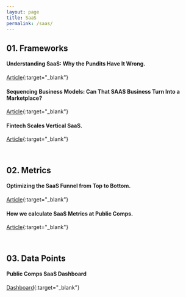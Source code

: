 ```yaml
---
layout: page
title: SaaS
permalink: /saas/
---
```


## 01. Frameworks

#### Understanding SaaS: Why the Pundits Have It Wrong.

[Article](https://a16z.com/2014/05/13/understanding-saas-valuation-primer/){:target="_blank"}

#### Sequencing Business Models: Can That SAAS Business Turn Into a Marketplace?

[Article](https://caseyaccidental.com/saas-marketplace/){:target="_blank"}

#### Fintech Scales Vertical SaaS.

[Article](https://a16z.com/2020/08/04/fintech-scales-vertical-saas/){:target="_blank"}

&nbsp;
## 02. Metrics

#### Optimizing the SaaS Funnel from Top to Bottom.

[Article](https://www.forentrepreneurs.com/optimizing-the-saas-funnel/){:target="_blank"}


#### How we calculate SaaS Metrics at Public Comps.

[Article](https://www.notion.so/How-we-calculate-SaaS-Metrics-at-Public-Comps-cd4a389983a34725be732088765e059e){:target="_blank"}

&nbsp;
## 03. Data Points

#### Public Comps SaaS Dashboard

[Dashboard](https://www.publiccomps.com/tickers?items=High+Growth+SaaS){:target="_blank"}
